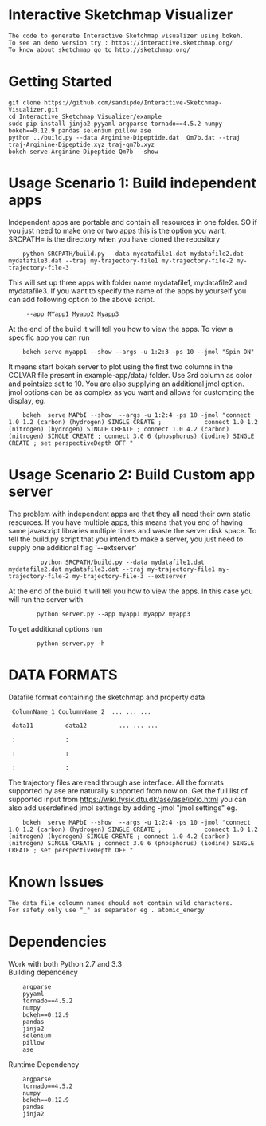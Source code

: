 # Interactive Sketchmap Visualizer

    The code to generate Interactive Sketchmap visualizer using bokeh. 
    To see an demo version try : https://interactive.sketchmap.org/
    To know about sketchmap go to http://sketchmap.org/

# Getting Started

    git clone https://github.com/sandipde/Interactive-Sketchmap-Visualizer.git
    cd Interactive Sketchmap Visualizer/example
    sudo pip install jinja2 pyyaml argparse tornado==4.5.2 numpy bokeh==0.12.9 pandas selenium pillow ase
    python ../build.py --data Arginine-Dipeptide.dat  Qm7b.dat --traj traj-Arginine-Dipeptide.xyz traj-qm7b.xyz
    bokeh serve Arginine-Dipeptide Qm7b --show
 
# Usage Scenario 1: Build independent apps 

Independent apps are portable and contain all resources in one folder. SO if you just need to make one or two apps this is the option you want. SRCPATH= is the directory when you have cloned the repository 
                                        
        python SRCPATH/build.py --data mydatafile1.dat mydatafile2.dat mydatafile3.dat --traj my-trajectory-file1 my-trajectory-file-2 my-trajectory-file-3 

 This will set up three apps with folder name mydatafile1, mydatafile2 and mydatafile3. If you want to specify the name of the apps by yourself you can add following option to the above script.
                
         --app MYapp1 Myapp2 Myapp3 
 
 At the end of the build it will tell you how to view the apps. To view a specific app you can run 
 
        bokeh serve myapp1 --show --args -u 1:2:3 -ps 10 --jmol "Spin ON" 
 
 It means start bokeh server to plot using the first two columns in the COLVAR file present in example-app/data/ folder. Use 3rd column as color and pointsize set to 10. You are also supplying an additional jmol option. jmol options can be as complex as you want and allows for customzing the display, eg.
 
        bokeh  serve MAPbI --show  --args -u 1:2:4 -ps 10 -jmol "connect 1.0 1.2 (carbon) (hydrogen) SINGLE CREATE ;            connect 1.0 1.2 (nitrogen) (hydrogen) SINGLE CREATE ; connect 1.0 4.2 (carbon) (nitrogen) SINGLE CREATE ; connect 3.0 6 (phosphorus) (iodine) SINGLE CREATE ; set perspectiveDepth OFF " 
 
 
# Usage Scenario 2: Build Custom app server

The problem with independent apps are that they all need their own static resources. If you have multiple apps, this means that you end of having same javascript libraries multiple times and waste the server disk space. To tell the build.py script that you intend to make a server, you just need to supply one additional flag '--extserver'

             python SRCPATH/build.py --data mydatafile1.dat mydatafile2.dat mydatafile3.dat --traj my-trajectory-file1 my-trajectory-file-2 my-trajectory-file-3 --extserver
             
  At the end of the build it will tell you how to view the apps. In this case you will run the server with
  
            python server.py --app myapp1 myapp2 myapp3
  
  To get additional options run 
  
            python server.py -h


# DATA FORMATS

Datafile format containing the sketchmap and property data

     ColumnName_1 CoulumnName_2  ... ... ...

     data11         data12         ... ... ...

     :              : 
  
     :              :
  
     :              :

The trajectory files are read through ase interface. All the formats supported by ase are naturally supported from now on.
Get the full list of supported input from https://wiki.fysik.dtu.dk/ase/ase/io/io.html
you can also add userdefined jmol settings by adding -jmol "jmol settings"
 eg.
 ```
     bokeh  serve MAPbI --show  --args -u 1:2:4 -ps 10 -jmol "connect 1.0 1.2 (carbon) (hydrogen) SINGLE CREATE ;            connect 1.0 1.2 (nitrogen) (hydrogen) SINGLE CREATE ; connect 1.0 4.2 (carbon) (nitrogen) SINGLE CREATE ; connect 3.0 6 (phosphorus) (iodine) SINGLE CREATE ; set perspectiveDepth OFF " 
```


# Known Issues
    The data file coloumn names should not contain wild characters. 
    For safety only use "_" as separator eg . atomic_energy

# Dependencies

Work with both Python 2.7 and 3.3  
Building dependency 

        argparse
        pyyaml
        tornado==4.5.2
        numpy
        bokeh==0.12.9
        pandas
        jinja2
        selenium
        pillow
        ase

  Runtime Dependency 
  
        argparse
        tornado==4.5.2
        numpy
        bokeh==0.12.9
        pandas
        jinja2

  
